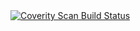 <a href="https://scan.coverity.com/projects/icap-com">
  <img alt="Coverity Scan Build Status"
       src="https://scan.coverity.com/projects/21492/badge.svg"/>
</a>